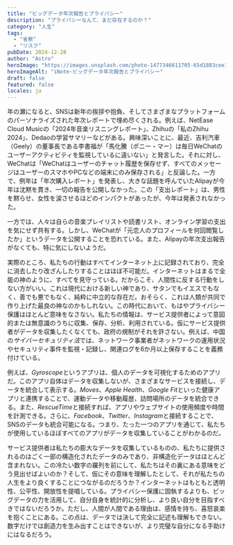 ```yaml
---
title: "ビッグデータ年次報告とプライバシー"
description: "プライバシーなんて、まだ存在するのか？"
category: "人生"
tags:
  - "省察"
  - "リスク"
pubDate: 2024-12-28
author: "Astro"
heroImage: "https://images.unsplash.com/photo-1477346611705-65d1883cee1e"
heroImageAlt: "iNote-ビッグデータ年次報告とプライバシー"
draft: false
featured: false
locales: ja
---
```


年の瀬になると、SNSは新年の挨拶や抱負、そしてさまざまなプラットフォームのパーソナライズされた年次レポートで埋め尽くされる。例えば、NetEase Cloud Musicの「2024年音楽リスニングレポート」、Zhihuの「私のZhihu 2024」、Dedaoの学習サマリーなどがある。興味深いことに、最近、吉利汽車（Geely）の董事長である李書福が「馬化騰（ポニー・マー）は毎日WeChatのユーザーアクティビティを監視しているに違いない」と発言した。それに対し、WeChatは「WeChatはユーザーのチャット履歴を保存せず、すべてのメッセージはユーザーのスマホやPCなどの端末にのみ保存される」と反論した。一方で、例年は「年次購入レポート」を発表し、大きな話題を呼んでいたAlipayが今年は沈黙を貫き、一切の報告を公開しなかった。この「支出レポート」は、男性を黙らせ、女性を涙させるほどのインパクトがあったが、今年は発表されなかった。

一方では、人々は自らの音楽プレイリストや読書リスト、オンライン学習の支出を気にせず共有する。しかし、WeChatが「元恋人のプロフィールを何回閲覧したか」というデータを公開することを恐れている。また、Alipayの年次支出報告がなくても、特に気にしないようだ。

実際のところ、私たちの行動はすべてインターネット上に記録されており、完全に消去したり改ざんしたりすることはほぼ不可能だ。インターネットはまるで全能の神のように、すべてを見守っている。だからこそ、人間性に反する行動をしない方がいい。これは現代における新しい神であり、サタンでもイエスでもなく、善でも悪でもなく、純粋に中立的な存在だ。おそらく、これは人類が共同で作り上げた最良の神なのかもしれない。この時代において、もはやプライバシー保護はほとんど意味をなさない。私たちの情報は、サービス提供者によって意図的または無意識のうちに収集、保存、分析、利用されている。仮にサービス提供者がデータを収集したくなくても、政府の規制がそれを許さない。例えば、中国の*サイバーセキュリティ法*では、ネットワーク事業者がネットワークの運用状況やセキュリティ事件を監視・記録し、関連ログを6か月以上保存することを義務付けている。

例えば、*Gyroscope*というアプリは、個人のデータを可視化するためのアプリだ。このアプリ自体はデータを収集しないが、さまざまなサービスを接続し、データを統合して表示する。_Moves_、_Apple Health_、*Google Fit*といった健康アプリと連携することで、運動データや移動履歴、訪問場所のデータを統合できる。また、*RescueTime*と接続すれば、アプリやウェブサイトの使用頻度や時間を計測できる。さらに、_Facebook_、_Twitter_、*Instagram*と接続することで、SNSのデータも統合可能になる。つまり、たった一つのアプリを通じて、私たちが使用しているほぼすべてのアプリがデータを収集していることがわかるのだ。

サービス提供者は私たちの膨大なデータを収集しているものの、私たちに提供されるのはごく一部の構造化されたデータのみであり、非構造化データはほとんど含まれない。この冷たい数字の羅列を前にして、私たちはその裏にある意味をどう見出せばよいのか？そして、仮にその意味を理解したとして、それが私たちの人生をより良くすることにつながるのだろうか？インターネットはもともと透明性、公平性、開放性を提唱している。プライバシー保護に固執するよりも、ビッグデータの力を活用して、自分自身を統計的に分析し、より良い自分を目指すべきではないだろうか。ただし、人間が人間である理由は、感情を持ち、喜怒哀楽を抱くことにある。この点は、データでは決して完全に記述も理解もできない。数字だけでは創造力を生み出すことはできないが、より完璧な自分になる手助けにはなるだろう。
